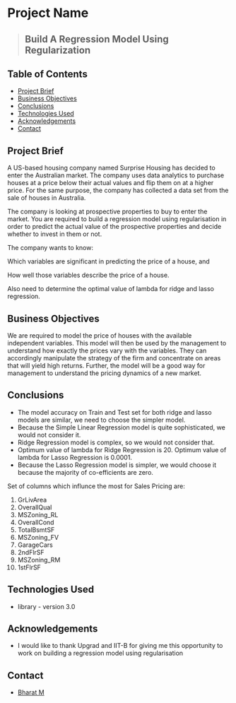 # Project Name
> ## Build A Regression Model Using Regularization 


## Table of Contents
* [Project Brief](#project-brief)
* [Business Objectives](#business-objectives)
* [Conclusions](#conclusions)
* [Technologies Used](#technologies-used)
* [Acknowledgements](#acknowledgements)
* [Contact](#contact)


## Project Brief

A US-based housing company named Surprise Housing has decided to enter the Australian market. The company uses data analytics to purchase houses at a price below their actual values and flip them on at a higher price. For the same purpose, the company has collected a data set from the sale of houses in Australia.

The company is looking at prospective properties to buy to enter the market. You are required to build a regression model using regularisation in order to predict the actual value of the prospective properties and decide whether to invest in them or not.

The company wants to know:

Which variables are significant in predicting the price of a house, and

How well those variables describe the price of a house.

Also need to determine the optimal value of lambda for ridge and lasso regression.

## Business Objectives

We are required to model the price of houses with the available independent variables. This model will then be used by the management to understand how exactly the prices vary with the variables. They can accordingly manipulate the strategy of the firm and concentrate on areas that will yield high returns. Further, the model will be a good way for management to understand the pricing dynamics of a new market.

## Conclusions

- The model accuracy on Train and Test set for both ridge and lasso models are similar, we need to choose the simpler model.
- Because the Simple Linear Regression model is quite sophisticated, we would not consider it.
- Ridge Regression model is complex, so we would not consider that.
- Optimum value of lambda for Ridge Regression is 20. Optimum value of lambda for Lasso Regression is 0.0001.
- Because the Lasso Regression model is simpler, we would choose it because the majority of co-efficients are zero.

Set of columns which influnce the most for Sales Pricing are:

1. GrLivArea
2. OverallQual
3. MSZoning_RL
4. OverallCond
5. TotalBsmtSF
6. MSZoning_FV
7. GarageCars
8. 2ndFlrSF
9. MSZoning_RM
10. 1stFlrSF


## Technologies Used

- library - version 3.0


## Acknowledgements

- I would like to thank Upgrad and IIT-B for giving me this opportunity to work on building a regression model using regularisation 

## Contact
* [Bharat M](https://github.com/bharatmuniyappa/)
